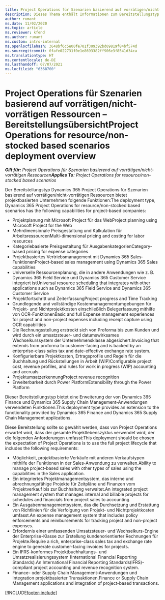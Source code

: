 ```yaml
---
title: Project Operations für Szenarien basierend auf vorrätigen/nicht-vorrätigen Ressourcen – Bereitstellungsübersicht
description: Dieses Thema enthält Informationen zum Bereitstellungstyp Project Operations für Szenarien basierend auf vorrätigen/nicht-vorrätigen Ressourcen.
author: rumant
ms.date: 11/02/2020
ms.topic: article
ms.reviewer: kfend
ms.author: rumant
ms.custom: intro-internal
ms.openlocfilehash: 3648bf6c5e00fe701f309392bd09819f84bf574d
ms.sourcegitcommit: 0fafe022731f0e1e8693382ff906e3f8541d34ca
ms.translationtype: HT
ms.contentlocale: de-DE
ms.lasthandoff: 07/07/2021
ms.locfileid: "6368700"
---
```

# <a name="project-operations-for-resourcenon-stocked-based-scenarios-deployment-overview"></a><span data-ttu-id="81981-103">Project Operations für Szenarien basierend auf vorrätigen/nicht-vorrätigen Ressourcen – Bereitstellungsübersicht</span><span class="sxs-lookup"><span data-stu-id="81981-103">Project Operations for resource/non-stocked based scenarios deployment overview</span></span>

<span data-ttu-id="81981-104">_**Gilt für:** Project Operations für Szenarien basierend auf vorrätigen/nicht-vorrätigen Ressourcen_</span><span class="sxs-lookup"><span data-stu-id="81981-104">_**Applies To:** Project Operations for resource/non-stocked based scenarios_</span></span>

<span data-ttu-id="81981-105">Der Bereitstellungstyp Dynamics 365 Project Operations für Szenarien basierend auf vorrätigen/nicht-vorrätigen Ressourcen bietet projektbasierten Unternehmen folgende Funktionen:</span><span class="sxs-lookup"><span data-stu-id="81981-105">The deployment type, Dynamics 365 Project Operations for resource/non-stocked based scenarios has the following capabilities for project-based companies:</span></span>

- <span data-ttu-id="81981-106">Projektplanung mit Microsoft Project für das Web</span><span class="sxs-lookup"><span data-stu-id="81981-106">Project planning using Microsoft Project for the Web</span></span>
- <span data-ttu-id="81981-107">Mehrdimensionale Preisgestaltung und Kalkulation für Arbeitsressourcen</span><span class="sxs-lookup"><span data-stu-id="81981-107">Multi-dimensional pricing and costing for labor resources</span></span>
- <span data-ttu-id="81981-108">Kategoriebasierte Preisgestaltung für Ausgabenkategorien</span><span class="sxs-lookup"><span data-stu-id="81981-108">Category-based pricing for expense categories</span></span>
- <span data-ttu-id="81981-109">Projektbasiertes Vertriebsmanagement mit Dynamics 365 Sales-Funktionen</span><span class="sxs-lookup"><span data-stu-id="81981-109">Project-based sales management using Dynamics 365 Sales capabilities</span></span>
- <span data-ttu-id="81981-110">Universelle Ressourcenplanung, die in andere Anwendungen wie z. B. Dynamics 365 Field Service und Dynamics 365 Customer Service integriert ist</span><span class="sxs-lookup"><span data-stu-id="81981-110">Universal resource scheduling that integrates with other applications such as Dynamics 365 Field Service and Dynamics 365 Customer Service</span></span>
- <span data-ttu-id="81981-111">Projektfortschritt und Zeiterfassung</span><span class="sxs-lookup"><span data-stu-id="81981-111">Project progress and Time Tracking</span></span>
- <span data-ttu-id="81981-112">Grundlegende und vollständige Kostenmanagementumgebungen für Projekt- und Nichtprojektkosten einschließlich Belegerfassung mithilfe von OCR-Funktionen</span><span class="sxs-lookup"><span data-stu-id="81981-112">Basic and full Expense management experiences for project and non-project expenses including receipt capture using OCR capabilities</span></span>
- <span data-ttu-id="81981-113">Die Rechnungsstellung erstreckt sich von Proforma bis zum Kunden und wird durch ein umsatzsteuer- und datumswirksames Wechselkurssystem der Unternehmensklasse abgesichert.</span><span class="sxs-lookup"><span data-stu-id="81981-113">Invoicing that extends from proforma to customer-facing and is backed by an enterprise-class sales tax and date-effective exchange rate system.</span></span>
- <span data-ttu-id="81981-114">Konfigurierbare Projektkosten, Ertragsprofile und Regeln für die Buchhaltung und Rückstellungen in Arbeit (WIP)</span><span class="sxs-lookup"><span data-stu-id="81981-114">Configurable project cost, revenue profiles, and rules for work in progress (WIP) accounting and accruals</span></span>
- <span data-ttu-id="81981-115">Projektumsatzerkennung</span><span class="sxs-lookup"><span data-stu-id="81981-115">Project revenue recognition</span></span>
- <span data-ttu-id="81981-116">Erweiterbarkeit durch Power Platform</span><span class="sxs-lookup"><span data-stu-id="81981-116">Extensibility through the Power Platform</span></span>

<span data-ttu-id="81981-117">Dieser Bereitstellungstyp bietet eine Erweiterung der von Dynamics 365 Finance und Dynamics 365 Supply Chain Management-Anwendungen verwendeten Funktionen.</span><span class="sxs-lookup"><span data-stu-id="81981-117">This deployment type provides an extension to the functionality provided by Dynamics 365 Finance and Dynamics 365 Supply Chain Management applications.</span></span>

<span data-ttu-id="81981-118">Diese Bereitstellung sollte so gewählt werden, dass von Project Operations erwartet wird, dass der gesamte Projektlebenszyklus verwendet wird, der die folgenden Anforderungen umfasst:</span><span class="sxs-lookup"><span data-stu-id="81981-118">This deployment should be chosen the expectation of Project Operations is to use the full project lifecycle that includes the following requirements:</span></span>

- <span data-ttu-id="81981-119">Möglichkeit, projektbasierte Verkäufe mit anderen Verkaufstypen mithilfe der Funktionen in der Sales-Anwendung zu verwalten.</span><span class="sxs-lookup"><span data-stu-id="81981-119">Ability to manage project-based sales with other types of sales using the capabilities in the Sales application.</span></span>
- <span data-ttu-id="81981-120">Ein integriertes Projektmanagementsystem, das interne und abrechnungsfähige Projekte für Zeitpläne und Finanzen vom Projektverkauf bis zur Buchhaltung verwaltet.</span><span class="sxs-lookup"><span data-stu-id="81981-120">An integrated project management system that manages internal and billable projects for schedules and financials from project sales to accounting.</span></span>
- <span data-ttu-id="81981-121">Ein Ausgabenmanagementsystem, das die Durchsetzung und Erstattung von Richtlinien für die Verfolgung von Projekt- und Nichtprojektkosten umfasst.</span><span class="sxs-lookup"><span data-stu-id="81981-121">An expense management system that includes policy enforcements and reimbursements for tracking project and non-project expenses.</span></span>
- <span data-ttu-id="81981-122">Erfordernis einer umfassenden Umsatzsteuer- und Wechselkurs-Engine der Enterprise-Klasse zur Erstellung kundenorientierter Rechnungen für Projekte.</span><span class="sxs-lookup"><span data-stu-id="81981-122">Require a rich, enterprise-class sales tax and exchange rate engine to generate customer-facing invoices for projects.</span></span>
- <span data-ttu-id="81981-123">Ein IFRS-konformes Projektbuchhaltungs- und Umsatzrealisierungssystem (International Financial Reporting Standards).</span><span class="sxs-lookup"><span data-stu-id="81981-123">An International Financial Reporting Standards(IFRS)-compliant project accounting and revenue recognition system.</span></span>
- <span data-ttu-id="81981-124">Finance- oder Supply Chain Management-Anwendungen und Integration projektbasierter Transaktionen.</span><span class="sxs-lookup"><span data-stu-id="81981-124">Finance or Supply Chain Management applications and integration of project-based transactions.</span></span>


[!INCLUDE[footer-include](../includes/footer-banner.md)]